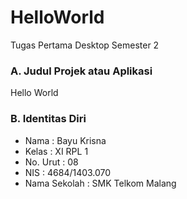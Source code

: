 # HelloWorld
Tugas Pertama Desktop Semester 2

### A. Judul Projek atau Aplikasi
Hello World

### B. Identitas Diri
- Nama          : Bayu Krisna
- Kelas         : XI RPL 1
- No. Urut      : 08
- NIS           : 4684/1403.070
- Nama Sekolah  : SMK Telkom Malang
